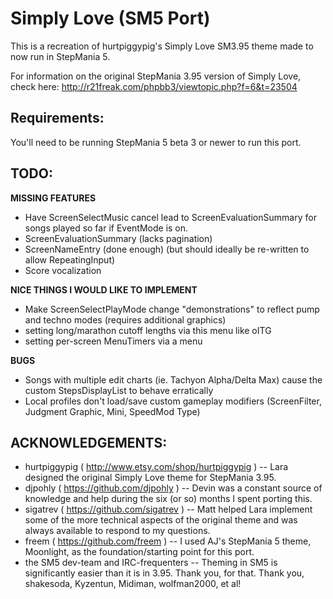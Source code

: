 Simply Love (SM5 Port)
======================

This is a recreation of hurtpiggypig's Simply Love SM3.95 theme made to now run in StepMania 5.

For information on the original StepMania 3.95 version of Simply Love, check here:
http://r21freak.com/phpbb3/viewtopic.php?f=6&t=23504



Requirements:
-------------
You'll need to be running StepMania 5 beta 3 or newer to run this port.



TODO:
-----

**MISSING FEATURES**

* Have ScreenSelectMusic cancel lead to ScreenEvaluationSummary for songs played so far if EventMode is on.
* ScreenEvaluationSummary (lacks pagination)
* ScreenNameEntry (done enough) (but should ideally be re-written to allow RepeatingInput)
* Score vocalization

**NICE THINGS I WOULD LIKE TO IMPLEMENT**

* Make ScreenSelectPlayMode change "demonstrations" to reflect pump and techno modes (requires additional graphics)
* setting long/marathon cutoff lengths via this menu like oITG
* setting per-screen MenuTimers via a menu

**BUGS**

* Songs with multiple edit charts (ie. Tachyon Alpha/Delta Max) cause the custom StepsDisplayList to behave erratically
* Local profiles don't load/save custom gameplay modifiers (ScreenFilter, Judgment Graphic, Mini, SpeedMod Type)


ACKNOWLEDGEMENTS:
----------------

* hurtpiggypig ( http://www.etsy.com/shop/hurtpiggypig ) -- Lara designed the original Simply Love theme for StepMania 3.95.
* djpohly ( https://github.com/djpohly ) -- Devin was a constant source of knowledge and help during the six (or so) months I spent porting this.
* sigatrev ( https://github.com/sigatrev ) -- Matt helped Lara implement some of the more technical aspects of the original theme and was always available to respond to my questions.
* freem ( https://github.com/freem ) -- I used AJ's StepMania 5 theme, Moonlight, as the foundation/starting point for this port.
* the SM5 dev-team and IRC-frequenters -- Theming in SM5 is significantly easier than it is in 3.95.  Thank you, for that.  Thank you, shakesoda, Kyzentun, Midiman, wolfman2000, et al!
